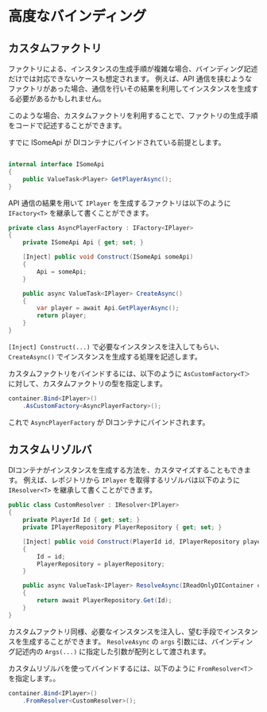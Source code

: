 # 高度なバインディング

## カスタムファクトリ

ファクトリによる、インスタンスの生成手順が複雑な場合、バインディング記述だけでは対応できないケースも想定されます。
例えば、API 通信を挟むようなファクトリがあった場合、通信を行いその結果を利用してインスタンスを生成する必要があるかもしれません。

このような場合、カスタムファクトリを利用することで、ファクトリの生成手順をコードで記述することができます。

すでに ISomeApi が DIコンテナにバインドされている前提とします。

```csharp

internal interface ISomeApi
{
    public ValueTask<Player> GetPlayerAsync();
}
```

API 通信の結果を用いて ```IPlayer``` を生成するファクトリは以下のように ```IFactory<T>``` を継承して書くことができます。

```csharp
private class AsyncPlayerFactory : IFactory<IPlayer>
{
    private ISomeApi Api { get; set; }

    [Inject] public void Construct(ISomeApi someApi)
    {
        Api = someApi;
    }

    public async ValueTask<IPlayer> CreateAsync()
    {
        var player = await Api.GetPlayerAsync();
        return player;
    }
}
```

```[Inject] Construct(...)``` で必要なインスタンスを注入してもらい、```CreateAsync()``` でインスタンスを生成する処理を記述します。

カスタムファクトリをバインドするには、以下のように ```AsCustomFactory<T＞``` に対して、カスタムファクトリの型を指定します。

```csharp
container.Bind<IPlayer>()
    .AsCustomFactory<AsyncPlayerFactory>();
```

これで ```AsyncPlayerFactory``` が DIコンテナにバインドされます。

## カスタムリゾルバ

DIコンテナがインスタンスを生成する方法を、カスタマイズすることもできます。
例えば、レポジトリから ```IPlayer``` を取得するリゾルバは以下のように ```IResolver<T>``` を継承して書くことができます。

```csharp
public class CustomResolver : IResolver<IPlayer>
{
    private PlayerId Id { get; set; }
    private IPlayerRepository PlayerRepository { get; set; }

    [Inject] public void Construct(PlayerId id, IPlayerRepository playerRepository)
    {
        Id = id;
        PlayerRepository = playerRepository;
    }

    public async ValueTask<IPlayer> ResolveAsync(IReadOnlyDIContainer container, object[] args)
    {
        return await PlayerRepository.Get(Id);
    }
}
```

カスタムファクトリ同様、必要なインスタンスを注入し、望む手段でインスタンスを生成することができます。
```ResolveAsync``` の ```args``` 引数には、バインディング記述内の ```Args(...)``` に指定した引数が配列として渡されます。

カスタムリゾルバを使ってバインドするには、以下のように ```FromResolver<T＞``` を指定します。。

```csharp
container.Bind<IPlayer>()
    .FromResolver<CustomResolver>();
```

